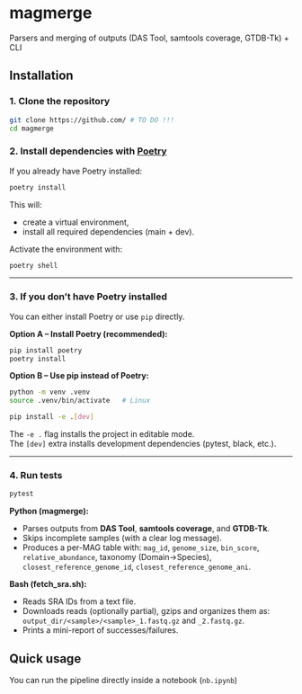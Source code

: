 # magmerge

Parsers and merging of outputs (DAS Tool, samtools coverage, GTDB-Tk) + CLI

## Installation

### 1. Clone the repository
```bash
git clone https://github.com/ # TO DO !!!
cd magmerge
```

### 2. Install dependencies with [Poetry](https://python-poetry.org/docs/#installation)
If you already have Poetry installed:
```bash
poetry install
```

This will:
- create a virtual environment,
- install all required dependencies (main + dev).

Activate the environment with:
```bash
poetry shell
```

---

### 3. If you don’t have Poetry installed

You can either install Poetry or use `pip` directly.

**Option A – Install Poetry (recommended):**
```bash
pip install poetry
poetry install
```

**Option B – Use pip instead of Poetry:**
```bash
python -m venv .venv
source .venv/bin/activate   # Linux 

pip install -e .[dev]
```

The `-e .` flag installs the project in editable mode.  
The `[dev]` extra installs development dependencies (pytest, black, etc.).

---

### 4. Run tests
```bash
pytest
```

**Python (magmerge):**
- Parses outputs from **DAS Tool**, **samtools coverage**, and **GTDB-Tk**.
- Skips incomplete samples (with a clear log message).
- Produces a per-MAG table with: `mag_id`, `genome_size`, `bin_score`, `relative_abundance`,
  taxonomy (Domain→Species), `closest_reference_genome_id`, `closest_reference_genome_ani`.

**Bash (fetch_sra.sh):**
- Reads SRA IDs from a text file.
- Downloads reads (optionally partial), gzips and organizes them as:
  `output_dir/<sample>/<sample>_1.fastq.gz` and `_2.fastq.gz`.
- Prints a mini-report of successes/failures.

## Quick usage

You can run the pipeline directly inside a notebook (`nb.ipynb`)